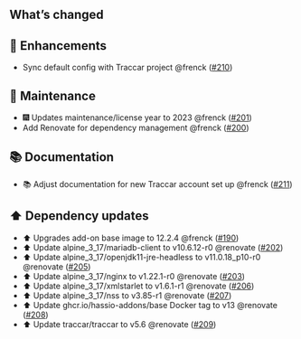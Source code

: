 ## What’s changed

## 🚀 Enhancements

- Sync default config with Traccar project @frenck ([#210](https://github.com/hassio-addons/addon-traccar/pull/210))

## 🧰 Maintenance

- 🎆 Updates maintenance/license year to 2023 @frenck ([#201](https://github.com/hassio-addons/addon-traccar/pull/201))
- Add Renovate for dependency management @frenck ([#200](https://github.com/hassio-addons/addon-traccar/pull/200))

## 📚 Documentation

- 📚 Adjust documentation for new Traccar account set up @frenck ([#211](https://github.com/hassio-addons/addon-traccar/pull/211))

## ⬆️ Dependency updates

- ⬆️ Upgrades add-on base image to 12.2.4 @frenck ([#190](https://github.com/hassio-addons/addon-traccar/pull/190))
- ⬆️ Update alpine_3_17/mariadb-client to v10.6.12-r0 @renovate ([#202](https://github.com/hassio-addons/addon-traccar/pull/202))
- ⬆️ Update alpine_3_17/openjdk11-jre-headless to v11.0.18_p10-r0 @renovate ([#205](https://github.com/hassio-addons/addon-traccar/pull/205))
- ⬆️ Update alpine_3_17/nginx to v1.22.1-r0 @renovate ([#203](https://github.com/hassio-addons/addon-traccar/pull/203))
- ⬆️ Update alpine_3_17/xmlstarlet to v1.6.1-r1 @renovate ([#206](https://github.com/hassio-addons/addon-traccar/pull/206))
- ⬆️ Update alpine_3_17/nss to v3.85-r1 @renovate ([#207](https://github.com/hassio-addons/addon-traccar/pull/207))
- ⬆️ Update ghcr.io/hassio-addons/base Docker tag to v13 @renovate ([#208](https://github.com/hassio-addons/addon-traccar/pull/208))
- ⬆️ Update traccar/traccar to v5.6 @renovate ([#209](https://github.com/hassio-addons/addon-traccar/pull/209))
